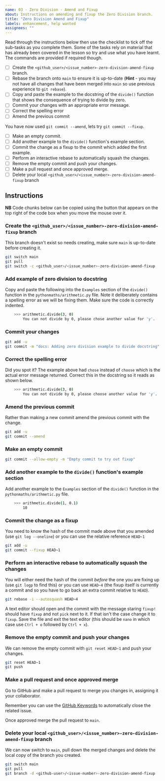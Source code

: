 ```yaml
---
name: 03 - Zero Division - Amend and Fixup
about: Instructions on amending and fixup the Zero Division branch.
title: "Zero Division Amend and Fixup"
labels: enhancement, help wanted
assignees: ""
---
```


Read through the instructions below then use the checklist to tick off the sub-tasks as you complete them. Some of the
tasks rely on material that has already been covered in the lesson so try and use what you have learnt. The commands are
provided if required though.

- [ ] Create the `<github_user>/<issue_number>-zero-division-amend-fixup` branch.
- [ ] Rebase the branch onto `main` to ensure it is up-to-date (**Hint** - you may not have all changes that have been
      merged into `main` so use previous experience to `git rebase`).
- [ ] Copy and paste the example to the docstring of the `divide()` function that shows the consequence of trying to
      divide by zero.
- [ ] Commit your changes with an appropriate error message.
- [ ] Correct the spelling error
- [ ] Amend the previous commit

You have now used `git commit --amend`, lets try `git commit --fixup`.

- [ ] Make an empty commit.
- [ ] Add another example to the `divide()` function's example section.
- [ ] Commit the change as a fixup to the commit which added the first example.
- [ ] Perform an interactive rebase to automatically squash the changes.
- [ ] Remove the empty commit and push your changes.
- [ ] Make a pull request and once approved merge.
- [ ] Delete your local `<github_user>/<issue_number>-zero-division-amend-fixup` branch

## Instructions

**NB** Code chunks below can be copied using the button that appears on the top right of the code box when you move the
mouse over it.

### Create the `<github_user>/<issue_number>-zero-division-amend-fixup` branch

This branch doesn't exist so needs creating, make sure `main` is up-to-date before creating it.

```bash
git switch main
git pull
git switch -c <github_user>/<issue_number>-zero-division-amend-fixup
```

### Add example of zero division to docstring

Copy and paste the following into the `Examples` section of the `divide()` function in the `pythonmaths/arithmetic.py`
file. Note it deliberately contains a spelling error as we will be fixing them. Make sure the code is correctly indented.

```bash
    >>> arithmetic.divide(3, 0)
        You can not divide by 0, please chose another value for 'y'.
```

### Commit your changes

```bash
git add -u
git commit -m "docs: Adding zero division example to divide docstring"
```

### Correct the spelling error

Did you spot it? The example above had `chose` instead of `choose` which is the actual error message returned. Correct
this in the docstring so it reads as shown below.

```bash
    >>> arithmetic.divide(3, 0)
        You can not divide by 0, please choose another value for 'y'.
```

### Amend the previous commit

Rather than making a new commit amend the previous commit with the change.

```bash
git add -u
git commit --amend
```

### Make an empty commit

```bash
git commit --allow-empty -m "Empty commit to try out fixup"
```

### Add another example to the `divide()` function's example section

Add another example to the `Examples` section of the `divide()` function in the `pythonmaths/arithmetic.py` file.

```bash
    >>> arithmetic.divide(1, 0.1)
        10
```

### Commit the change as a fixup

You need to know the hash of the commit made above that you amended (use `git log --oneline`) or you can use the
relative reference `HEAD~1`

```bash
git add -u
git commit --fixup HEAD~1
```

### Perform an interactive rebase to automatically squash the changes

You will either need the hash of the commit _before_ the one you are fixing up (use `git logp` to find this) or
you can use `HEAD~4` (the fixup itself is currently a commit and so you have to go back an extra commit relative to
`HEAD`).

```bash
git rebase -i --autosquash HEAD~4
```

A text editor should open and the commit with the message staring `fixup!` should have `fixup` and not `pick` next to
it. If that isn't the case change it to `fixup`. Save the file and exit the text editor (this should be `nano` in which
case use `Ctrl + o` followed by `Ctrl + x`).

### Remove the empty commit and push your changes

We can remove the empty commit with `git reset HEAD~1` and push your changes.

```bash
git reset HEAD~1
git push
```

### Make a pull request and once approved merge

Go to GitHub and make a pull request to merge you changes in, assigning it your collaborator.

Remember you can use the [GitHub
Keywords](https://docs.github.com/en/get-started/writing-on-github/working-with-advanced-formatting/using-keywords-in-issues-and-pull-requests)
to automatically close the related issue.

Once approved merge the pull request to `main`.

### Delete your local `<github_user>/<issue_number>-zero-division-amend-fixup` branch

We can now switch to `main`, pull down the merged changes and delete the local copy of the branch you created.

```bash
git switch main
git pull
git branch -d <github-user>/<issue-number>-zero-division-amend-fixup
```
